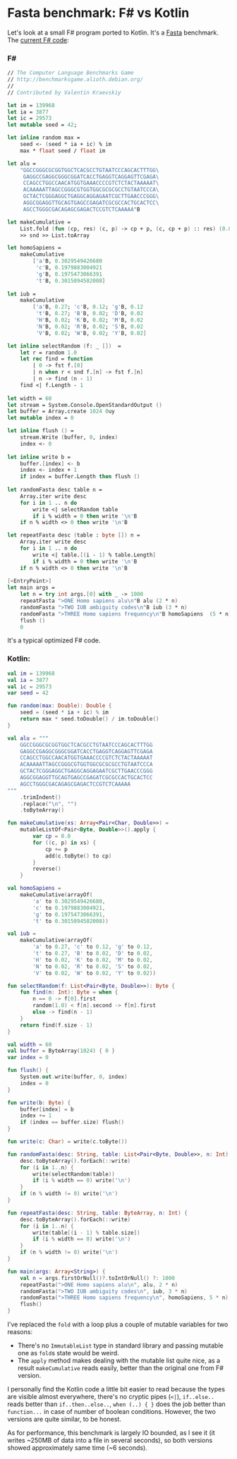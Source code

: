 # Fasta benchmark: F# vs Kotlin

Let's look at a small F# program ported to Kotlin. It's a [Fasta](https://benchmarksgame.alioth.debian.org/u64q/fasta-description.html#fasta)
benchmark. The [current F# code](https://benchmarksgame.alioth.debian.org/u64q/program.php?test=fasta&lang=fsharpcore&id=1): 

### F\#

```fsharp
// The Computer Language Benchmarks Game
// http://benchmarksgame.alioth.debian.org/
//
// Contributed by Valentin Kraevskiy

let im = 139968
let ia = 3877
let ic = 29573
let mutable seed = 42;

let inline random max =
    seed <- (seed * ia + ic) % im
    max * float seed / float im

let alu =
    "GGCCGGGCGCGGTGGCTCACGCCTGTAATCCCAGCACTTTGG\
     GAGGCCGAGGCGGGCGGATCACCTGAGGTCAGGAGTTCGAGA\
     CCAGCCTGGCCAACATGGTGAAACCCCGTCTCTACTAAAAAT\
     ACAAAAATTAGCCGGGCGTGGTGGCGCGCGCCTGTAATCCCA\
     GCTACTCGGGAGGCTGAGGCAGGAGAATCGCTTGAACCCGGG\
     AGGCGGAGGTTGCAGTGAGCCGAGATCGCGCCACTGCACTCC\
     AGCCTGGGCGACAGAGCGAGACTCCGTCTCAAAAA"B

let makeCumulative = 
    List.fold (fun (cp, res) (c, p) -> cp + p, (c, cp + p) :: res) (0.0, []) 
    >> snd >> List.toArray

let homoSapiens = 
    makeCumulative
        ['a'B, 0.3029549426680
         'c'B, 0.1979883004921
         'g'B, 0.1975473066391
         't'B, 0.3015094502008]
     
let iub = 
    makeCumulative 
        ['a'B, 0.27; 'c'B, 0.12; 'g'B, 0.12
         't'B, 0.27; 'B'B, 0.02; 'D'B, 0.02
         'H'B, 0.02; 'K'B, 0.02; 'M'B, 0.02
         'N'B, 0.02; 'R'B, 0.02; 'S'B, 0.02
         'V'B, 0.02; 'W'B, 0.02; 'Y'B, 0.02]

let inline selectRandom (f: _ [])  =     
    let r = random 1.0 
    let rec find = function
        | 0 -> fst f.[0]
        | n when r < snd f.[n] -> fst f.[n]
        | n -> find (n - 1)
    find <| f.Length - 1
   
let width = 60 
let stream = System.Console.OpenStandardOutput ()
let buffer = Array.create 1024 0uy
let mutable index = 0

let inline flush () =    
    stream.Write (buffer, 0, index)
    index <- 0
    
let inline write b = 
    buffer.[index] <- b
    index <- index + 1
    if index = buffer.Length then flush ()        
    
let randomFasta desc table n =
    Array.iter write desc
    for i in 1 .. n do
        write <| selectRandom table
        if i % width = 0 then write '\n'B
    if n % width <> 0 then write '\n'B

let repeatFasta desc (table : byte []) n =
    Array.iter write desc 
    for i in 1 .. n do
        write <| table.[(i - 1) % table.Length]
        if i % width = 0 then write '\n'B
    if n % width <> 0 then write '\n'B
        
[<EntryPoint>]
let main args =
    let n = try int args.[0] with _ -> 1000
    repeatFasta ">ONE Homo sapiens alu\n"B alu (2 * n)
    randomFasta ">TWO IUB ambiguity codes\n"B iub (3 * n)
    randomFasta ">THREE Homo sapiens frequency\n"B homoSapiens  (5 * n)
    flush ()
    0
```  
It's a typical optimized F# code.

### Kotlin:

```kotlin
val im = 139968
val ia = 3877
val ic = 29573
var seed = 42

fun random(max: Double): Double {
    seed = (seed * ia + ic) % im
    return max * seed.toDouble() / im.toDouble()
}

val alu = """
    GGCCGGGCGCGGTGGCTCACGCCTGTAATCCCAGCACTTTGG
    GAGGCCGAGGCGGGCGGATCACCTGAGGTCAGGAGTTCGAGA
    CCAGCCTGGCCAACATGGTGAAACCCCGTCTCTACTAAAAAT
    ACAAAAATTAGCCGGGCGTGGTGGCGCGCGCCTGTAATCCCA
    GCTACTCGGGAGGCTGAGGCAGGAGAATCGCTTGAACCCGGG
    AGGCGGAGGTTGCAGTGAGCCGAGATCGCGCCACTGCACTCC
    AGCCTGGGCGACAGAGCGAGACTCCGTCTCAAAAA
"""
    .trimIndent()
    .replace("\n", "")
    .toByteArray()

fun makeCumulative(xs: Array<Pair<Char, Double>>) =
    mutableListOf<Pair<Byte, Double>>().apply {
        var cp = 0.0
        for ((c, p) in xs) {
            cp += p
            add(c.toByte() to cp)
        }
        reverse()
    }

val homoSapiens =
    makeCumulative(arrayOf(
        'a' to 0.3029549426680,
        'c' to 0.1979883004921,
        'g' to 0.1975473066391,
        't' to 0.3015094502008))

val iub =
    makeCumulative(arrayOf(
        'a' to 0.27, 'c' to 0.12, 'g' to 0.12,
        't' to 0.27, 'B' to 0.02, 'D' to 0.02,
        'H' to 0.02, 'K' to 0.02, 'M' to 0.02,
        'N' to 0.02, 'R' to 0.02, 'S' to 0.02,
        'V' to 0.02, 'W' to 0.02, 'Y' to 0.02))

fun selectRandom(f: List<Pair<Byte, Double>>): Byte {
    fun find(n: Int): Byte = when {
        n == 0 -> f[0].first
        random(1.0) < f[n].second -> f[n].first
        else -> find(n - 1)
    }
    return find(f.size - 1)
}

val width = 60
val buffer = ByteArray(1024) { 0 }
var index = 0

fun flush() {
    System.out.write(buffer, 0, index)
    index = 0
}

fun write(b: Byte) {
    buffer[index] = b
    index += 1
    if (index == buffer.size) flush()
}

fun write(c: Char) = write(c.toByte())

fun randomFasta(desc: String, table: List<Pair<Byte, Double>>, n: Int) {
    desc.toByteArray().forEach(::write)
    for (i in 1..n) {
        write(selectRandom(table))
        if (i % width == 0) write('\n')
    }
    if (n % width != 0) write('\n')
}

fun repeatFasta(desc: String, table: ByteArray, n: Int) {
    desc.toByteArray().forEach(::write)
    for (i in 1..n) {
        write(table[(i - 1) % table.size])
        if (i % width == 0) write('\n')
    }
    if (n % width != 0) write('\n')
}

fun main(args: Array<String>) {
    val n = args.firstOrNull()?.toIntOrNull() ?: 1000
    repeatFasta(">ONE Homo sapiens alu\n", alu, 2 * n)
    randomFasta(">TWO IUB ambiguity codes\n", iub, 3 * n)
    randomFasta(">THREE Homo sapiens frequency\n", homoSapiens, 5 * n)
    flush()
}
``` 
I've replaced the `fold` with a loop plus a couple of mutable variables for two 
reasons: 

* There's no `ImmutableList` type in standard library and passing mutable one
 as `fold`s state would be weird.
* The `apply` method makes dealing with the mutable list quite nice, as a result 
`makeCumulative` reads easily, better than the original one from F# version.

I personally find the Kotlin code a little bit easier to read because the 
types are visible almost everywhere, there's no cryptic pipes (`<|`), `if..else..` reads better than
 `if..then..else..`, `when (..) { }` does the job better than `function...` in case of 
 number of boolean conditions. However, the two versions are quite similar, to be
 honest.

As for performance, this benchmark is largely IO bounded, as I see it (it writes ~250MB of 
data into a file in several seconds), so both versions showed approximately 
same time (~6 seconds).